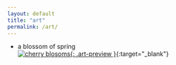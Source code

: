 ```yaml
---
layout: default
title: "art"
permalink: /art/
---
```


- a blossom of spring  \
[![cherry blosoms]({{site.url}}{{site.baseurl}}/assets/images/tree.png){: .art-preview }]({{site.url}}{{site.baseurl}}/sketches/trees/trees.html){:target="_blank"}

